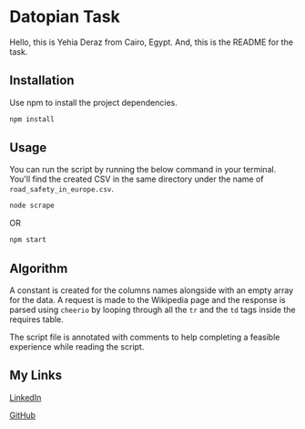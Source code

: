# Datopian Task

Hello, this is Yehia Deraz from Cairo, Egypt. And, this is the README for the task.

## Installation

Use npm to install the project dependencies.

```bash
npm install
```

## Usage

You can run the script by running the below command in your terminal. You'll find the created CSV in the same directory under the name of `road_safety_in_europe.csv`.

```bash
node scrape
```

OR

```bash
npm start
```

## Algorithm

A constant is created for the columns names alongside with an empty array for the data. A request is made to the Wikipedia page and the response is parsed using `cheerio` by looping through all the `tr` and the `td` tags inside the requires table.

The script file is annotated with comments to help completing a feasible experience while reading the script.

## My Links

[LinkedIn](https://www.linkedin.com/in/deraz)

[GitHub](https://www.github.com/Deraz)
